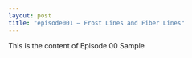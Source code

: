 ```yaml
---
layout: post
title: "episode001 – Frost Lines and Fiber Lines"
---
```

This is the content of Episode 00 Sample
